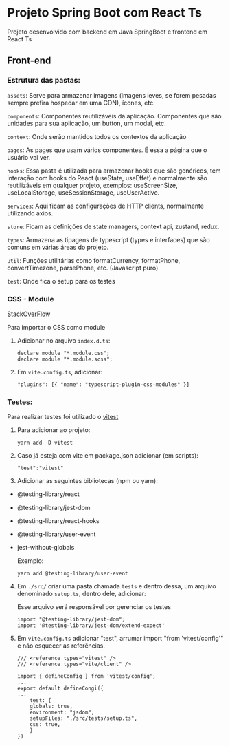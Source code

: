 # Projeto Spring Boot com React Ts
Projeto desenvolvido com backend em Java SpringBoot e frontend em React Ts

## Front-end
### Estrutura das pastas:

`assets`: Serve para armazenar imagens (imagens leves, se forem pesadas sempre prefira hospedar em uma CDN), ícones, etc.

`components`: Componentes reutilizáveis da aplicação. Componentes que são unidades para sua aplicação, um button, um modal, etc.

`context`: Onde serão mantidos todos os contextos da aplicação

`pages`: As pages que usam vários componentes. É essa a página que o usuário vai ver.

`hooks`: Essa pasta é utilizada para armazenar hooks que são genéricos, tem interação com hooks do React (useState, useEffet) e normalmente são reutilizáveis em qualquer projeto, exemplos: useScreenSize, useLocalStorage, useSessionStorage, useUserActive.

`services`: Aqui ficam as configurações de HTTP clients, normalmente utilizando axios.

`store`: Ficam as definições de state managers, context api, zustand, redux.

`types`: Armazena as tipagens de typescript (types e interfaces) que são comuns em várias áreas do projeto.

`util`: Funções utilitárias como formatCurrency, formatPhone, convertTimezone, parsePhone, etc. (Javascript puro)

`test`: Onde fica o setup para os testes

### CSS - Module
[StackOverFlow](https://stackoverflow.com/questions/41336858/how-to-import-css-modules-with-typescript-react-and-webpack)

Para importar o CSS como module
1. Adicionar no arquivo `index.d.ts`:
    ```
    declare module "*.module.css";
    declare module "*.module.scss";
    ```
2. Em `vite.config.ts`, adicionar:
    ```
    "plugins": [{ "name": "typescript-plugin-css-modules" }]
    ```

### Testes:
Para realizar testes foi utilizado o [vitest](!https://vitest.dev/)

1. Para adicionar ao projeto:
    ```
    yarn add -D vitest
    ```
2. Caso já esteja com vite em package.json adicionar (em scripts):
    ```
    "test":"vitest"
    ```
3. Adicionar as seguintes bibliotecas (npm ou yarn):
- @testing-library/react
- @testing-library/jest-dom
- @testing-library/react-hooks
- @testing-library/user-event 
- jest-without-globals

    Exemplo:
    ```
    yarn add @testing-library/user-event
    ```

4. Em `./src/` criar uma pasta chamada `tests` e dentro dessa, um arquivo denominado `setup.ts`, dentro dele, adicionar:

    Esse arquivo será responsável por gerenciar os testes

    ```
    import "@testing-library/jest-dom";
    import '@testing-library/jest-dom/extend-expect'
    ```

5. Em `vite.config.ts` adicionar "test", arrumar import "from 'vitest/config'" e não esquecer as referências.

    ```
    /// <reference types="vitest" />
    /// <reference types="vite/client" />

    import { defineConfig } from 'vitest/config';
    ...
    export default defineCongi({
    ... 
        test: {
        globals: true,
        environment: "jsdom",
        setupFiles: "./src/tests/setup.ts",
        css: true,
        }
    })
    ```

